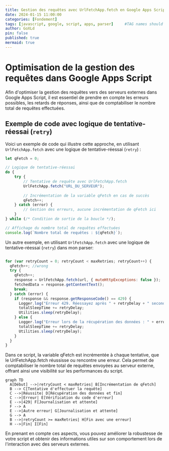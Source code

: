 ```yaml
---
title: Gestion des requêtes avec UrlFetchApp.fetch en Google Apps Script 
date: 2024-01-15 11:00:00
categories: [Fondement]
tags: [javascript, google, script, apps, parser]     #TAG names should always be lowercase
author: GoXLd
pin: false
published: true
mermaid: true
---
```


# Optimisation de la gestion des requêtes dans Google Apps Script

Afin d'optimiser la gestion des requêtes vers des serveurs externes dans Google Apps Script, il est essentiel de prendre en compte les erreurs possibles, les retards de réponses, ainsi que de comptabiliser le nombre total de requêtes effectuées.

## Exemple de code avec logique de tentative-réessai (`retry`)

Voici un exemple de code qui illustre cette approche, en utilisant `UrlFetchApp.fetch` avec une logique de tentative-réessai (`retry`) :

```javascript
let qFetch = 0;

// Logique de tentative-réessai
do {
    try {
        // Tentative de requête avec UrlFetchApp.fetch
        UrlFetchApp.fetch("URL_DU_SERVEUR");
        
        // Incrémentation de la variable qFetch en cas de succès
        qFetch++;
    } catch (error) {
        // Gestion des erreurs, aucune incrémentation de qFetch ici
    }
} while (/* Condition de sortie de la boucle */);

// Affichage du nombre total de requêtes effectuées
console.log(`Nombre total de requêtes : ${qFetch}`);
```

Un autre exemple, en utilisant `UrlFetchApp.fetch` avec une logique de tentative-réessai (`retry`) dans mon parser:

```javascript

for (var retryCount = 0; retryCount < maxRetries; retryCount++) {
  qFetch++; //wrong
  try {
    qFetch++;
    response = UrlFetchApp.fetch(url, { muteHttpExceptions: false });
    fetchedData = response.getContentText();
    break;
  } catch (error) {
    if (response && response.getResponseCode() == 429) {
      Logger.log("Erreur 429. Réessayez après " + retryDelay + " secondes.");
      totalSleepTime += retryDelay;
      Utilities.sleep(retryDelay);
    } else {
      Logger.log("Erreur lors de la récupération des données : " + error + " Pause (ms) : " + retryDelay);
      totalSleepTime += retryDelay;
      Utilities.sleep(retryDelay);
    }
  }
}
```

Dans ce script, la variable qFetch est incrémentée à chaque tentative, que le UrlFetchApp.fetch réussisse ou rencontre une erreur. Cela permet de comptabiliser le nombre total de requêtes envoyées au serveur externe, offrant ainsi une visibilité sur les performances du script.

```mermaid
graph TD
  A[Début] -->|retryCount < maxRetries| B[Incrémentation de qFetch]
  B --> C[Tentative d'effectuer la requête]
  C -->|Réussite| D[Récupération des données et fin]
  C -->|Erreur| E[Vérification du code d'erreur]
  E -->|429| F[Journalisation et attente]
  F --> A
  E -->|Autre erreur| G[Journalisation et attente]
  G --> A
  B -->|retryCount >= maxRetries| H[Fin avec une erreur]
  H -->|Fin| I[Fin]
```

En prenant en compte ces aspects, vous pouvez améliorer la robustesse de votre script et obtenir des informations utiles sur son comportement lors de l'interaction avec des serveurs externes.